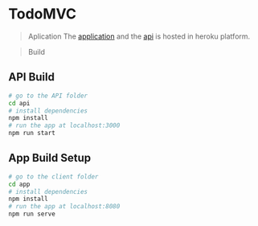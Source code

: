 # TodoMVC

> Aplication
The [application](https://serene-dawn-56650.herokuapp.com/) and the [api](https://brightcitiesapp.herokuapp.com/) is hosted in heroku platform. 

> Build
## API Build
``` bash
# go to the API folder
cd api
# install dependencies
npm install
# run the app at localhost:3000
npm run start
```

## App Build Setup
``` bash
# go to the client folder
cd app
# install dependencies
npm install
# run the app at localhost:8080
npm run serve
```
